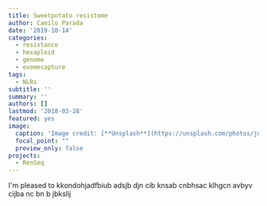 ```yaml
---
title: Sweetpotato resistome
author: Camilo Parada
date: '2019-10-14'
categories:
  - resistance
  - hexaploid
  - genome
  - exomecapture
tags:
  - NLRs
subtitle: ''
summary: ''
authors: []
lastmod: '2018-03-28'
featured: yes
image:
  caption: 'Image credit: [**Unsplash**](https://unsplash.com/photos/jdD8gXaTZsc)'
  focal_point: ""
  preview_only: false
projects: 
  - RenSeq
---
```


I'm pleased to kkondohjadfbiub adsjb djn cib knsab cnbhsac klhgcn avbyv cijba nc bn b jbkslij



